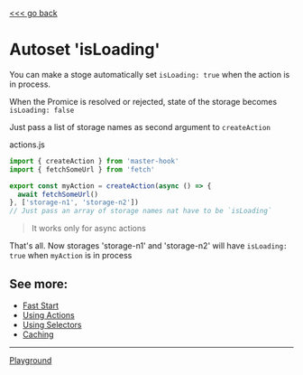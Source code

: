 [<<< go back](https://github.com/opium-pro/master-hook)

# Autoset 'isLoading'

You can make a stoge automatically set `isLoading: true` when the action is in process.

When the Promice is resolved or rejected, state of the storage becomes `isLoading: false`

Just pass a list of storage names as second argument to `createAction`

actions.js
```js
import { createAction } from 'master-hook'
import { fetchSomeUrl } from 'fetch'

export const myAction = createAction(async () => {
  await fetchSomeUrl()
}, ['storage-n1', 'storage-n2'])
// Just pass an array of storage names nat have to be `isLoading`
```
> It works only for async actions

That's all. Now storages 'storage-n1' and 'storage-n2' will have `isLoading: true` when `myAction` is in process


## See more:

* [Fast Start](https://github.com/opium-pro/master-hook/blob/master/docs/FAST_START.md)
* [Using Actions](https://github.com/opium-pro/master-hook/blob/master/docs/ACTIONS.md)
* [Using Selectors](https://github.com/opium-pro/master-hook/blob/master/docs/SELECTORS.md)
* [Caching](https://github.com/opium-pro/master-hook/blob/master/docs/CACHING.md)
---
[Playground](https://github.com/opium-pro/master-hook-playground)